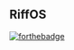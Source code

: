 ## RiffOS
[![forthebadge](https://forthebadge.com/images/badges/made-with-c-plus-plus.svg)](https://forthebadge.com)